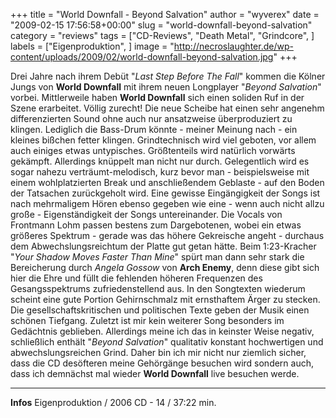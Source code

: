 +++
title = "World Downfall - Beyond Salvation"
author = "wyverex"
date = "2009-02-15 17:56:58+00:00"
slug = "world-downfall-beyond-salvation"
category = "reviews"
tags = ["CD-Reviews", "Death Metal", "Grindcore", ]
labels = ["Eigenproduktion", ]
image = "http://necroslaughter.de/wp-content/uploads/2009/02/world-downfall-beyond-salvation.jpg"
+++

Drei Jahre nach ihrem Debüt "_Last Step Before The Fall_" kommen die Kölner Jungs von **World Downfall** mit ihrem neuen Longplayer "_Beyond Salvation_" vorbei. Mittlerweile haben **World Downfall** sich einen soliden Ruf in der Szene erarbeitet. Völlig zurecht!
Die neue Scheibe hat einen sehr angenehm differenzierten Sound ohne auch nur ansatzweise überproduziert zu klingen. Lediglich die Bass-Drum könnte - meiner Meinung nach - ein kleines bißchen fetter klingen.
Grindtechnisch wird viel geboten, vor allem auch einiges etwas untypisches. Größtenteils wird natürlich vorwärts gekämpft. Allerdings knüppelt man nicht nur durch. Gelegentlich wird es sogar nahezu verträumt-melodisch, kurz bevor man - beispielsweise mit einem wohlplatzierten Break und anschließendem Geblaste - auf den Boden der Tatsachen zurückgeholt wird. Eine gewisse Eingängigkeit der Songs ist nach mehrmaligem Hören ebenso gegeben wie eine - wenn auch nicht allzu große - Eigenständigkeit der Songs untereinander.
Die Vocals von Frontmann Lohm passen bestens zum Dargebotenen, wobei ein etwas größeres Spektrum - gerade was das höhere Gekreische angeht - durchaus dem Abwechslungsreichtum der Platte gut getan hätte. Beim 1:23-Kracher "_Your Shadow Moves Faster Than Mine_" spürt man dann sehr stark die Bereicherung durch _Angela Gossow_ von **Arch Enemy**, denn diese gibt sich hier die Ehre und füllt die fehlenden höheren Frequenzen des Gesangsspektrums zufriedenstellend aus. In den Songtexten wiederum scheint eine gute Portion Gehirnschmalz mit ernsthaftem Ärger zu stecken. Die gesellschaftskritischen und politischen Texte geben der Musik einen schönen Tiefgang.
Zuletzt ist mir kein weiterer Song besonders im Gedächtnis geblieben. Allerdings meine ich das in keinster Weise negativ, schließlich enthält "_Beyond Salvation_" qualitativ konstant hochwertigen und abwechslungsreichen Grind. Daher bin ich mir nicht nur ziemlich sicher, dass die CD desöfteren meine Gehörgänge besuchen wird sondern auch, dass ich demnächst mal wieder **World Downfall** live besuchen werde.





---
**Infos**
Eigenproduktion / 2006
CD - 14 / 37:22 min.

